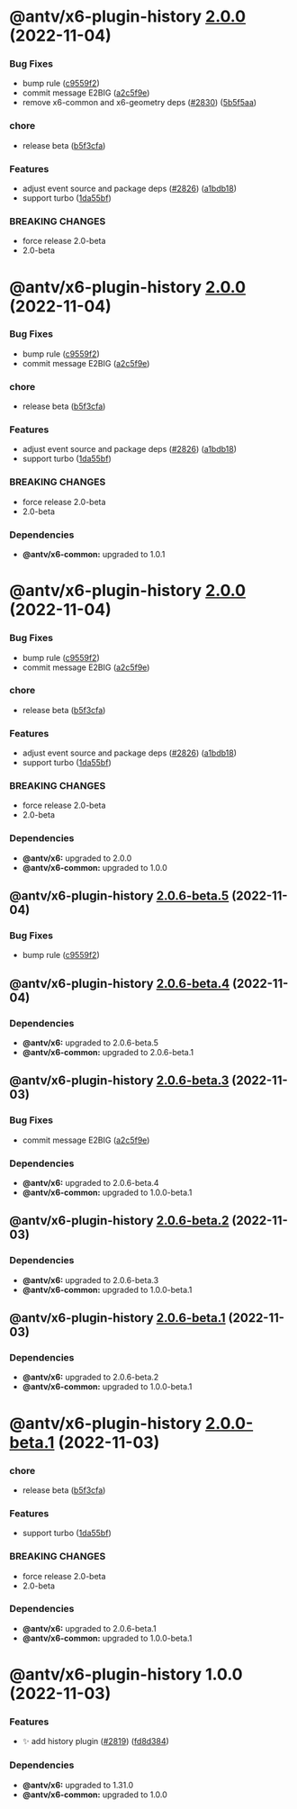 # @antv/x6-plugin-history [2.0.0](https://github.com/antvis/x6/compare/@antv/x6-plugin-history@1.0.0...@antv/x6-plugin-history@2.0.0) (2022-11-04)


### Bug Fixes

* bump rule ([c9559f2](https://github.com/antvis/x6/commit/c9559f2f30790857ff066be7d0ce99ed8933e20c))
* commit message E2BIG ([a2c5f9e](https://github.com/antvis/x6/commit/a2c5f9e943ccf1d7ae478af30cb5022dd72e2e99))
* remove x6-common and x6-geometry deps ([#2830](https://github.com/antvis/x6/issues/2830)) ([5b5f5aa](https://github.com/antvis/x6/commit/5b5f5aa7ea6fded1b15abc79b9b5a5e2281b3ab9))


### chore

* release beta ([b5f3cfa](https://github.com/antvis/x6/commit/b5f3cfa2042f5196a995a38a8f41f140cabdce57))


### Features

* adjust event source and package deps ([#2826](https://github.com/antvis/x6/issues/2826)) ([a1bdb18](https://github.com/antvis/x6/commit/a1bdb18b1d1e1967e8e27862fed2e4fe8787a8cb))
* support turbo ([1da55bf](https://github.com/antvis/x6/commit/1da55bfda73edaa96515998b5766e9ed5f241ee9))


### BREAKING CHANGES

* force release 2.0-beta
* 2.0-beta

# @antv/x6-plugin-history [2.0.0](https://github.com/antvis/x6/compare/@antv/x6-plugin-history@1.0.0...@antv/x6-plugin-history@2.0.0) (2022-11-04)


### Bug Fixes

* bump rule ([c9559f2](https://github.com/antvis/x6/commit/c9559f2f30790857ff066be7d0ce99ed8933e20c))
* commit message E2BIG ([a2c5f9e](https://github.com/antvis/x6/commit/a2c5f9e943ccf1d7ae478af30cb5022dd72e2e99))


### chore

* release beta ([b5f3cfa](https://github.com/antvis/x6/commit/b5f3cfa2042f5196a995a38a8f41f140cabdce57))


### Features

* adjust event source and package deps ([#2826](https://github.com/antvis/x6/issues/2826)) ([a1bdb18](https://github.com/antvis/x6/commit/a1bdb18b1d1e1967e8e27862fed2e4fe8787a8cb))
* support turbo ([1da55bf](https://github.com/antvis/x6/commit/1da55bfda73edaa96515998b5766e9ed5f241ee9))


### BREAKING CHANGES

* force release 2.0-beta
* 2.0-beta





### Dependencies

* **@antv/x6-common:** upgraded to 1.0.1

# @antv/x6-plugin-history [2.0.0](https://github.com/antvis/x6/compare/@antv/x6-plugin-history@1.0.0...@antv/x6-plugin-history@2.0.0) (2022-11-04)


### Bug Fixes

* bump rule ([c9559f2](https://github.com/antvis/x6/commit/c9559f2f30790857ff066be7d0ce99ed8933e20c))
* commit message E2BIG ([a2c5f9e](https://github.com/antvis/x6/commit/a2c5f9e943ccf1d7ae478af30cb5022dd72e2e99))


### chore

* release beta ([b5f3cfa](https://github.com/antvis/x6/commit/b5f3cfa2042f5196a995a38a8f41f140cabdce57))


### Features

* adjust event source and package deps ([#2826](https://github.com/antvis/x6/issues/2826)) ([a1bdb18](https://github.com/antvis/x6/commit/a1bdb18b1d1e1967e8e27862fed2e4fe8787a8cb))
* support turbo ([1da55bf](https://github.com/antvis/x6/commit/1da55bfda73edaa96515998b5766e9ed5f241ee9))


### BREAKING CHANGES

* force release 2.0-beta
* 2.0-beta





### Dependencies

* **@antv/x6:** upgraded to 2.0.0
* **@antv/x6-common:** upgraded to 1.0.0

## @antv/x6-plugin-history [2.0.6-beta.5](https://github.com/antvis/x6/compare/@antv/x6-plugin-history@2.0.6-beta.4...@antv/x6-plugin-history@2.0.6-beta.5) (2022-11-04)


### Bug Fixes

* bump rule ([c9559f2](https://github.com/antvis/x6/commit/c9559f2f30790857ff066be7d0ce99ed8933e20c))

## @antv/x6-plugin-history [2.0.6-beta.4](https://github.com/antvis/x6/compare/@antv/x6-plugin-history@2.0.6-beta.3...@antv/x6-plugin-history@2.0.6-beta.4) (2022-11-04)





### Dependencies

* **@antv/x6:** upgraded to 2.0.6-beta.5
* **@antv/x6-common:** upgraded to 2.0.6-beta.1

## @antv/x6-plugin-history [2.0.6-beta.3](https://github.com/antvis/x6/compare/@antv/x6-plugin-history@2.0.6-beta.2...@antv/x6-plugin-history@2.0.6-beta.3) (2022-11-03)


### Bug Fixes

* commit message E2BIG ([a2c5f9e](https://github.com/antvis/x6/commit/a2c5f9e943ccf1d7ae478af30cb5022dd72e2e99))





### Dependencies

* **@antv/x6:** upgraded to 2.0.6-beta.4
* **@antv/x6-common:** upgraded to 1.0.0-beta.1

## @antv/x6-plugin-history [2.0.6-beta.2](https://github.com/antvis/x6/compare/@antv/x6-plugin-history@2.0.6-beta.1...@antv/x6-plugin-history@2.0.6-beta.2) (2022-11-03)





### Dependencies

* **@antv/x6:** upgraded to 2.0.6-beta.3
* **@antv/x6-common:** upgraded to 1.0.0-beta.1

## @antv/x6-plugin-history [2.0.6-beta.1](https://github.com/antvis/x6/compare/@antv/x6-plugin-history@2.0.0-beta.1...@antv/x6-plugin-history@2.0.6-beta.1) (2022-11-03)





### Dependencies

* **@antv/x6:** upgraded to 2.0.6-beta.2
* **@antv/x6-common:** upgraded to 1.0.0-beta.1

# @antv/x6-plugin-history [2.0.0-beta.1](https://github.com/antvis/x6/compare/@antv/x6-plugin-history@1.0.0...@antv/x6-plugin-history@2.0.0-beta.1) (2022-11-03)


### chore

* release beta ([b5f3cfa](https://github.com/antvis/x6/commit/b5f3cfa2042f5196a995a38a8f41f140cabdce57))


### Features

* support turbo ([1da55bf](https://github.com/antvis/x6/commit/1da55bfda73edaa96515998b5766e9ed5f241ee9))


### BREAKING CHANGES

* force release 2.0-beta
* 2.0-beta





### Dependencies

* **@antv/x6:** upgraded to 2.0.6-beta.1
* **@antv/x6-common:** upgraded to 1.0.0-beta.1

# @antv/x6-plugin-history 1.0.0 (2022-11-03)


### Features

* ✨ add history plugin ([#2819](https://github.com/antvis/x6/issues/2819)) ([fd8d384](https://github.com/antvis/x6/commit/fd8d384a29d0f2e02bf066efd19ed3f92614c524))





### Dependencies

* **@antv/x6:** upgraded to 1.31.0
* **@antv/x6-common:** upgraded to 1.0.0
